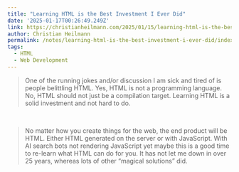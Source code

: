 ```yaml
---
title: "Learning HTML is the Best Investment I Ever Did"
date: '2025-01-17T00:26:49.249Z'
link: https://christianheilmann.com/2025/01/15/learning-html-is-the-best-investment-i-ever-did/
author: Christian Heilmann
permalink: /notes/learning-html-is-the-best-investment-i-ever-did/index.html
tags:
  - HTML
  - Web Development
---
```

> One of the running jokes and/or discussion I am sick and tired of is people belittling HTML. Yes, HTML is not a programming language. No, HTML should not just be a compilation target. Learning HTML is a solid investment and not hard to do.

<br />

> No matter how you create things for the web, the end product will be HTML. Either HTML generated on the server or with JavaScript. With AI search bots not rendering JavaScript yet maybe this is a good time to re-learn what HTML can do for you. It has not let me down in over 25 years, whereas lots of other “magical solutions” did.